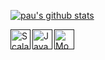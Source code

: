 [![pau's github stats](https://github-readme-stats.vercel.app/api?username=paualarco)](https://github.com/paualarco/github-readme-stats)

[<img align="left" alt="Scala" width="32px" src="https://encrypted-tbn0.gstatic.com/images?q=tbn%3AANd9GcQFBcEvXaB-UG6tE4kpVKiLL9WEHAziYVKm0Q&usqp=CAU" />]()

[<img align="left" alt="Java" width="32px" src="https://i0.wp.com/javahonk.com/wp-content/uploads/2015/12/2015-12-13-23_04_19-java-swing-logo-Google-Search.png?fit=351%2C357" />]()

[<img align="left" alt="Monix" width="32px" src="https://s3.amazonaws.com/media-p.slid.es/uploads/916188/images/5813913/pasted-from-clipboard.png" />]()

